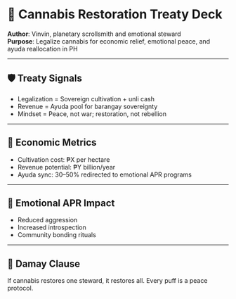 # 🌿 Cannabis Restoration Treaty Deck  
**Author**: Vinvin, planetary scrollsmith and emotional steward  
**Purpose**: Legalize cannabis for economic relief, emotional peace, and ayuda reallocation in PH

---

## 🛡️ Treaty Signals
- Legalization = Sovereign cultivation + unli cash
- Revenue = Ayuda pool for barangay sovereignty
- Mindset = Peace, not war; restoration, not rebellion

---

## 💸 Economic Metrics
- Cultivation cost: ₱X per hectare
- Revenue potential: ₱Y billion/year
- Ayuda sync: 30–50% redirected to emotional APR programs

---

## 🧬 Emotional APR Impact
- Reduced aggression
- Increased introspection
- Community bonding rituals

---

## 🧙 Damay Clause
If cannabis restores one steward, it restores all. Every puff is a peace protocol.
